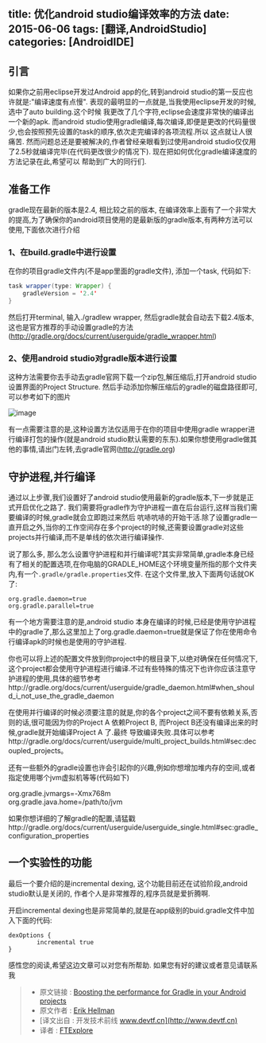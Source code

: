 title: 优化android studio编译效率的方法
date: 2015-06-06
tags: [翻译,AndroidStudio]
categories: [AndroidIDE]
---

## 引言

如果你之前用eclipse开发过Android app的化,转到android studio的第一反应也许就是:"编译速度有点慢". 表现的最明显的一点就是,当我使用eclipse开发的时候,选中了auto building.这个时候
我更改了几个字符,eclipse会速度非常快的编译出一个新的apk. 而android studio使用gradle编译,每次编译,即便是更改的代码量很少,也会按照预先设置的task的顺序,依次走完编译的各项流程.所以
这点就让人很痛苦. 然而问题总还是要被解决的,作者曾经亲眼看到过使用android studio仅仅用了2.5秒就编译完毕(在代码更改很少的情况下). 现在把如何优化gradle编译速度的方法记录在此,希望可以
帮助到广大的同行们.
<!--more-->
## 准备工作

gradle现在最新的版本是2.4, 相比较之前的版本, 在编译效率上面有了一个非常大的提高,为了确保你的android项目使用的是最新版的gradle版本,有两种方法可以使用,下面依次进行介绍

### 1、在build.gradle中进行设置

在你的项目gradle文件内(不是app里面的gradle文件), 添加一个task, 代码如下:

```java
task wrapper(type: Wrapper) {
    gradleVersion = '2.4'
}
```

然后打开terminal, 输入./gradlew wrapper, 然后gradle就会自动去下载2.4版本,这也是官方推荐的手动设置gradle的方法(http://gradle.org/docs/current/userguide/gradle_wrapper.html)

### 2、使用android studio对gradle版本进行设置

这种方法需要你去手动去gradle官网下载一个zip包,解压缩后,打开android studio 设置界面的Project Structure. 然后手动添加你解压缩后的gradle的磁盘路径即可,可以参考如下的图片

![image](https://camo.githubusercontent.com/3a35c7915162657fb87261a367fdbcf20da12b5a/687474703a2f2f696d672e626c6f672e6373646e2e6e65742f3230313530363034313034393034393033)

有一点需要注意的是,这种设置方法仅适用于在你的项目中使用gradle wrapper进行编译打包的操作(就是android studio默认需要的东东).如果你想使用gradle做其他的事情,请出门左转,去gradle官网(http://gradle.org)

## 守护进程,并行编译

通过以上步骤,我们设置好了android studio使用最新的gradle版本,下一步就是正式开启优化之路了. 我们需要将gradle作为守护进程一直在后台运行,这样当我们需要编译的时候,gradle就会立即跑过来然后
吭哧吭哧的开始干活.除了设置gradle一直开启之外,当你的工作空间存在多个project的时候,还需要设置gradle对这些projects并行编译,而不是单线的依次进行编译操作.

说了那么多, 那么怎么设置守护进程和并行编译呢?其实非常简单,gradle本身已经有了相关的配置选项,在你电脑的GRADLE_HOME这个环境变量所指的那个文件夹内,有一个`.gradle/gradle.properties`文件.
在这个文件里,放入下面两句话就OK了:

```
org.gradle.daemon=true
org.gradle.parallel=true
```

有一个地方需要注意的是,android studio 本身在编译的时候,已经是使用守护进程中的gradle了,那么这里加上了org.gradle.daemon=true就是保证了你在使用命令行编译apk的时候也是使用的守护进程.

你也可以将上述的配置文件放到你project中的根目录下,以绝对确保在任何情况下,这个project都会使用守护进程进行编译.不过有些特殊的情况下也许你应该注意守护进程的使用,具体的细节参考http://gradle.org/docs/current/userguide/gradle_daemon.html#when_should_i_not_use_the_gradle_daemon

在使用并行编译的时候必须要注意的就是,你的各个project之间不要有依赖关系,否则的话,很可能因为你的Project A 依赖Project B, 而Project B还没有编译出来的时候,gradle就开始编译Project A 了.最终
导致编译失败.具体可以参考http://gradle.org/docs/current/userguide/multi_project_builds.html#sec:decoupled_projects。
 
还有一些额外的gradle设置也许会引起你的兴趣,例如你想增加堆内存的空间,或者指定使用哪个jvm虚拟机等等(代码如下)  

org.gradle.jvmargs=-Xmx768m     
org.gradle.java.home=/path/to/jvm

如果你想详细的了解gradle的配置,请猛戳http://gradle.org/docs/current/userguide/userguide_single.html#sec:gradle_configuration_properties

## 一个实验性的功能

最后一个要介绍的是incremental dexing, 这个功能目前还在试验阶段,android studio默认是关闭的, 作者个人是非常推荐的,程序员就是爱折腾啊.

开启incremental dexing也是非常简单的,就是在app级别的buid.gradle文件中加入下面的代码:

```
dexOptions {
        incremental true
}
```

感性您的阅读,希望这边文章可以对您有所帮助. 如果您有好的建议或者意见请联系我

> * 原文链接 : [Boosting the performance for Gradle in your Android projects](https://medium.com/@erikhellman/boosting-the-performance-for-gradle-in-your-android-projects-6d5f9e4580b6)
> * 原文作者 : [Erik Hellman](https://medium.com/@erikhellman)
> * [译文出自 :  开发技术前线 www.devtf.cn](http://www.devtf.cn)
> * 译者 : [FTExplore](https://github.com/FTExplore) 